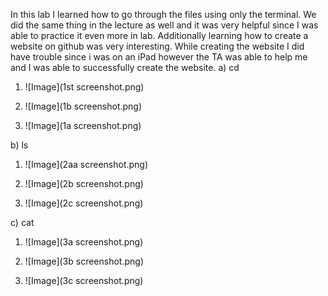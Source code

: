 In this lab I learned how to go through the files using only the terminal. We did the same thing in the lecture as well and it was very helpful since I was able to practice it even more in lab. Additionally learning how to create a website on github was very interesting. While creating the website I did have trouble since i was on an iPad however the TA was able to help me and I was able to successfully create the website.
a) cd

  1) ![Image](1st screenshot.png)
     
  2) ![Image](1b screenshot.png)
     
  3) ![Image](1a screenshot.png) 

b) ls

  1) ![Image](2aa screenshot.png)
     
  2) ![Image](2b screenshot.png)
     
  3) ![Image](2c screenshot.png)

c) cat

  1) ![Image](3a screenshot.png)
     
  2) ![Image](3b screenshot.png)
     
  3) ![Image](3c screenshot.png)
